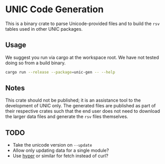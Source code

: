 # UNIC Code Generation

This is a binary crate to parse Unicode-provided files and to build the `rsv`
tables used in other UNIC packages.

## Usage

We suggest you run via cargo at the workspace root.
We have not tested doing so from a build binary.

```bash
cargo run --release --package=unic-gen -- --help
```

## Notes

This crate should not be published; it is an assistance tool to the development
of UNIC only. The generated files are published as part of their respective crates
such that the end user does not need to download the larger data files and generate
the `rsv` files themselves.

## TODO

- Take the unicode version on `--update`
- Allow only updating data for a single module?
- Use [hyper](https://crates.io/crates/hyper) or similar for fetch instead of curl?
